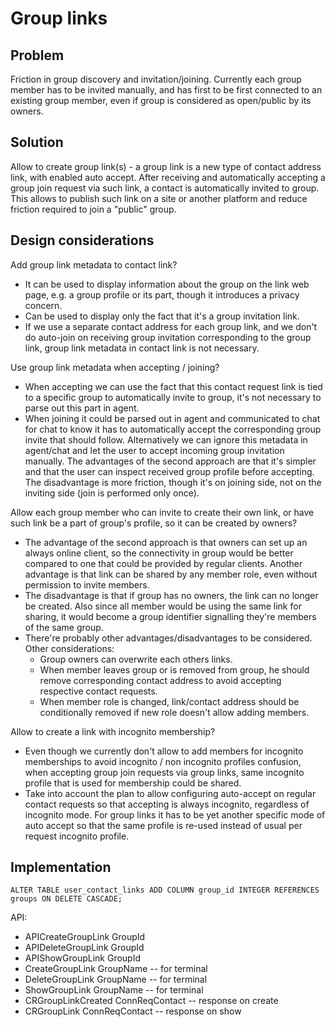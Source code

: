 # Group links

## Problem

Friction in group discovery and invitation/joining. Currently each group member has to be invited manually, and has first to be first connected to an existing group member, even if group is considered as open/public by its owners.

## Solution

Allow to create group link(s) - a group link is a new type of contact address link, with enabled auto accept. After receiving and automatically accepting a group join request via such link, a contact is automatically invited to group. This allows to publish such link on a site or another platform and reduce friction required to join a "public" group.

## Design considerations

Add group link metadata to contact link?

- It can be used to display information about the group on the link web page, e.g. a group profile or its part, though it introduces a privacy concern.
- Can be used to display only the fact that it's a group invitation link.
- If we use a separate contact address for each group link, and we don't do auto-join on receiving group invitation corresponding to the group link, group link metadata in contact link is not necessary.

Use group link metadata when accepting / joining?

- When accepting we can use the fact that this contact request link is tied to a specific group to automatically invite to group, it's not necessary to parse out this part in agent.
- When joining it could be parsed out in agent and communicated to chat for chat to know it has to automatically accept the corresponding group invite that should follow. Alternatively we can ignore this metadata in agent/chat and let the user to accept incoming group invitation manually. The advantages of the second approach are that it's simpler and that the user can inspect received group profile before accepting. The disadvantage is more friction, though it's on joining side, not on the inviting side (join is performed only once).

Allow each group member who can invite to create their own link, or have such link be a part of group's profile, so it can be created by owners?

- The advantage of the second approach is that owners can set up an always online client, so the connectivity in group would be better compared to one that could be provided by regular clients. Another advantage is that link can be shared by any member role, even without permission to invite members.
- The disadvantage is that if group has no owners, the link can no longer be created. Also since all member would be using the same link for sharing, it would become a group identifier signalling they're members of the same group.
- There're probably other advantages/disadvantages to be considered. Other considerations:
  - Group owners can overwrite each others links.
  - When member leaves group or is removed from group, he should remove corresponding contact address to avoid accepting respective contact requests.
  - When member role is changed, link/contact address should be conditionally removed if new role doesn't allow adding members.

Allow to create a link with incognito membership?

- Even though we currently don't allow to add members for incognito memberships to avoid incognito / non incognito profiles confusion, when accepting group join requests via group links, same incognito profile that is used for membership could be shared.
- Take into account the plan to allow configuring auto-accept on regular contact requests so that accepting is always incognito, regardless of incognito mode. For group links it has to be yet another specific mode of auto accept so that the same profile is re-used instead of usual per request incognito profile.

## Implementation

```
ALTER TABLE user_contact_links ADD COLUMN group_id INTEGER REFERENCES groups ON DELETE CASCADE;
```

API:

- APICreateGroupLink GroupId
- APIDeleteGroupLink GroupId
- APIShowGroupLink GroupId
- CreateGroupLink GroupName  -- for terminal
- DeleteGroupLink GroupName  -- for terminal
- ShowGroupLink GroupName  -- for terminal
- CRGroupLinkCreated ConnReqContact  -- response on create
- CRGroupLink ConnReqContact  -- response on show
